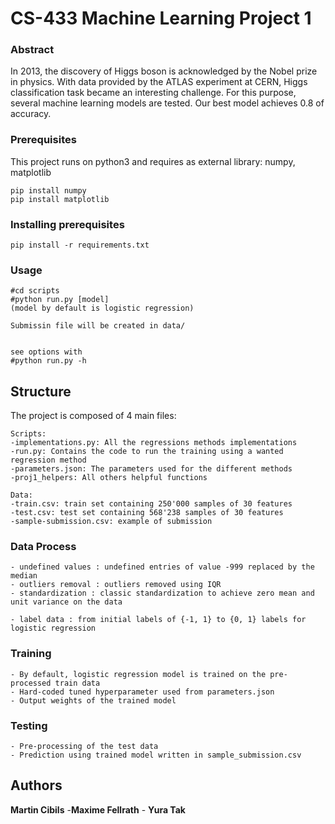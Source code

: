 # CS-433 Machine Learning Project 1
### Abstract
In 2013, the discovery of Higgs boson is acknowledged by the Nobel prize in physics. With data provided by the ATLAS experiment at CERN, Higgs classification task became an  interesting  challenge.  For  this  purpose,  several  machine learning  models  are  tested.  Our  best  model  achieves  0.8  of accuracy.
### Prerequisites

This project runs on python3 and requires as external library: numpy, matplotlib

```
pip install numpy 
pip install matplotlib
```

### Installing prerequisites

```
pip install -r requirements.txt
```
### Usage 

```
#cd scripts
#python run.py [model]
(model by default is logistic regression)

Submissin file will be created in data/


see options with
#python run.py -h
```
## Structure
The project is composed of 4 main files: 
```
Scripts:
-implementations.py: All the regressions methods implementations
-run.py: Contains the code to run the training using a wanted regression method
-parameters.json: The parameters used for the different methods
-proj1_helpers: All others helpful functions 

Data:
-train.csv: train set containing 250'000 samples of 30 features
-test.csv: test set containing 568'238 samples of 30 features
-sample-submission.csv: example of submission

```

    
### Data Process
```
- undefined values : undefined entries of value -999 replaced by the median
- outliers removal : outliers removed using IQR
- standardization : classic standardization to achieve zero mean and unit variance on the data

- label data : from initial labels of {-1, 1} to {0, 1} labels for logistic regression
```

### Training
```
- By default, logistic regression model is trained on the pre-processed train data
- Hard-coded tuned hyperparameter used from parameters.json
- Output weights of the trained model
```

### Testing
```
- Pre-processing of the test data
- Prediction using trained model written in sample_submission.csv 
```


## Authors

**Martin Cibils** -**Maxime Fellrath** -  **Yura Tak**  

